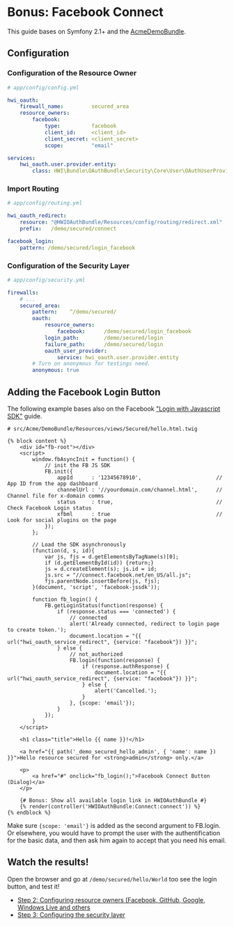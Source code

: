 Bonus: Facebook Connect
=======================
This guide bases on Symfony 2.1+ and the [AcmeDemoBundle](https://github.com/symfony/symfony-standard/tree/2.2).

## Configuration

### Configuration of the Resource Owner

```yaml
# app/config/config.yml

hwi_oauth:
    firewall_name:         secured_area
    resource_owners:
        facebook:
            type:          facebook
            client_id:     <client_id>
            client_secret: <client_secret>
            scope:         "email"

services:
    hwi_oauth.user.provider.entity:
        class: HWI\Bundle\OAuthBundle\Security\Core\User\OAuthUserProvider
```

### Import Routing

```yaml
# app/config/routing.yml

hwi_oauth_redirect:
    resource: "@HWIOAuthBundle/Resources/config/routing/redirect.xml"
    prefix:   /demo/secured/connect

facebook_login:
    pattern: /demo/secured/login_facebook
```

### Configuration of the Security Layer

```yaml
# app/config/security.yml

firewalls:
    # ...
    secured_area:
        pattern:    ^/demo/secured/
        oauth:
            resource_owners:
                facebook:      /demo/secured/login_facebook
            login_path:        /demo/secured/login
            failure_path:      /demo/secured/login
            oauth_user_provider:
                service: hwi_oauth.user.provider.entity
        # Turn on anonymous for testings need.
        anonymous: true
```

## Adding the Facebook Login Button

The following example bases also on the Facebook ["Login with Javascript SDK"](https://developers.facebook.com/docs/howtos/login/getting-started/) guide. 

```html+jinja
# src/Acme/DemoBundle/Resources/views/Secured/hello.html.twig

{% block content %}
    <div id="fb-root"></div>
    <script>
        window.fbAsyncInit = function() {
            // init the FB JS SDK
            FB.init({
                appId      : '12345678910',                        // App ID from the app dashboard
                channelUrl : '//yourdomain.com/channel.html',      // Channel file for x-domain comms
                status     : true,                                 // Check Facebook Login status
                xfbml      : true                                  // Look for social plugins on the page
            });
        };

        // Load the SDK asynchronously
        (function(d, s, id){
            var js, fjs = d.getElementsByTagName(s)[0];
            if (d.getElementById(id)) {return;}
            js = d.createElement(s); js.id = id;
            js.src = "//connect.facebook.net/en_US/all.js";
            fjs.parentNode.insertBefore(js, fjs);
        }(document, 'script', 'facebook-jssdk'));

        function fb_login() {
            FB.getLoginStatus(function(response) {
                if (response.status === 'connected') {
                    // connected
                    alert('Already connected, redirect to login page to create token.');
                    document.location = "{{ url("hwi_oauth_service_redirect", {service: "facebook"}) }}";
                } else {
                    // not_authorized
                    FB.login(function(response) {
                        if (response.authResponse) {
                            document.location = "{{ url("hwi_oauth_service_redirect", {service: "facebook"}) }}";
                        } else {
                            alert('Cancelled.');
                        }
                    }, {scope: 'email'});
                }
            });
        }
    </script>

    <h1 class="title">Hello {{ name }}!</h1>

    <a href="{{ path('_demo_secured_hello_admin', { 'name': name }) }}">Hello resource secured for <strong>admin</strong> only.</a>

    <p>
        <a href="#" onclick="fb_login();">Facebook Connect Button (Dialog)</a>
    </p>

    {# Bonus: Show all available login link in HWIOAuthBundle #}
    {% render(controller('HWIOAuthBundle:Connect:connect')) %}
{% endblock %}
```

Make sure `{scope: 'email'}` is added as the second argument to FB.login. Or elsewhere, you would have to prompt the user with the authentification for the basic data, and then ask him again to accept that you need his email.

## Watch the results!

Open the browser and go at `/demo/secured/hello/World` too see the login button, and test it!

- [Step 2: Configuring resource owners (Facebook, GitHub, Google, Windows Live and others](../2-configuring_resource_owners.md)
- [Step 3: Configuring the security layer](../3-configuring_the_security_layer.md)
